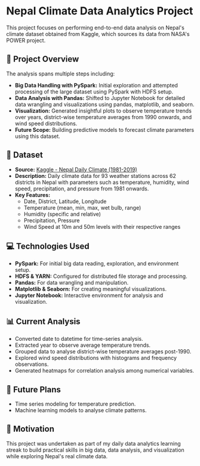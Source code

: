 # Nepal Climate Data Analytics Project

This project focuses on performing end-to-end data analysis on Nepal's climate dataset obtained from Kaggle, which sources its data from NASA's POWER project.

## 📝 Project Overview

The analysis spans multiple steps including:

- **Big Data Handling with PySpark:** Initial exploration and attempted processing of the large dataset using PySpark with HDFS setup.
- **Data Analysis with Pandas:** Shifted to Jupyter Notebook for detailed data wrangling and visualizations using pandas, matplotlib, and seaborn.
- **Visualization:** Generated insightful plots to observe temperature trends over years, district-wise temperature averages from 1990 onwards, and wind speed distributions.
- **Future Scope:** Building predictive models to forecast climate parameters using this dataset.

## 📂 Dataset

- **Source:** [Kaggle - Nepal Daily Climate (1981-2019)]([https://www.kaggle.com/](https://www.kaggle.com/datasets/saimondahal/nepal-daily-climate-1981-2019))  
- **Description:** Daily climate data for 93 weather stations across 62 districts in Nepal with parameters such as temperature, humidity, wind speed, precipitation, and pressure from 1981 onwards.
- **Key Features:**
  - Date, District, Latitude, Longitude
  - Temperature (mean, min, max, wet bulb, range)
  - Humidity (specific and relative)
  - Precipitation, Pressure
  - Wind Speed at 10m and 50m levels with their respective ranges

## 💻 Technologies Used

- **PySpark:** For initial big data reading, exploration, and environment setup.
- **HDFS & YARN:** Configured for distributed file storage and processing.
- **Pandas:** For data wrangling and manipulation.
- **Matplotlib & Seaborn:** For creating meaningful visualizations.
- **Jupyter Notebook:** Interactive environment for analysis and visualization.

## 📊 Current Analysis

- Converted date to datetime for time-series analysis.
- Extracted year to observe average temperature trends.
- Grouped data to analyse district-wise temperature averages post-1990.
- Explored wind speed distributions with histograms and frequency observations.
- Generated heatmaps for correlation analysis among numerical variables.

## 🚀 Future Plans

- Time series modeling for temperature prediction.
- Machine learning models to analyse climate patterns.

## 📌 Motivation

This project was undertaken as part of my daily data analytics learning streak to build practical skills in big data, data analysis, and visualization while exploring Nepal's real climate data.



